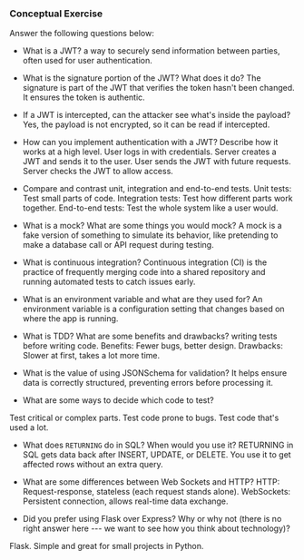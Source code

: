 ### Conceptual Exercise

Answer the following questions below:

- What is a JWT?
a way to securely send information between parties, often used for user authentication.

- What is the signature portion of the JWT?  What does it do?
The signature is part of the JWT that verifies the token hasn't been changed. It ensures the token is authentic.

- If a JWT is intercepted, can the attacker see what's inside the payload?
Yes, the payload is not encrypted, so it can be read if intercepted.

- How can you implement authentication with a JWT?  Describe how it works at a high level.
User logs in with credentials.
Server creates a JWT and sends it to the user.
User sends the JWT with future requests.
Server checks the JWT to allow access.

- Compare and contrast unit, integration and end-to-end tests.
Unit tests: Test small parts of code.
Integration tests: Test how different parts work together.
End-to-end tests: Test the whole system like a user would.

- What is a mock? What are some things you would mock?
A mock is a fake version of something to simulate its behavior, like pretending to make a database call or API request during testing.

- What is continuous integration?
Continuous integration (CI) is the practice of frequently merging code into a shared repository and running automated tests to catch issues early.

- What is an environment variable and what are they used for?
An environment variable is a configuration setting that changes based on where the app is running.

- What is TDD? What are some benefits and drawbacks?
writing tests before writing code. Benefits: Fewer bugs, better design. Drawbacks: Slower at first, takes a lot more time.

- What is the value of using JSONSchema for validation?
It helps ensure data is correctly structured, preventing errors before processing it.

- What are some ways to decide which code to test?

Test critical or complex parts.
Test code prone to bugs.
Test code that's used a lot.

- What does `RETURNING` do in SQL? When would you use it?
RETURNING in SQL gets data back after INSERT, UPDATE, or DELETE. You use it to get affected rows without an extra query.

- What are some differences between Web Sockets and HTTP?
HTTP: Request-response, stateless (each request stands alone).
WebSockets: Persistent connection, allows real-time data exchange.

- Did you prefer using Flask over Express? Why or why not (there is no right
  answer here --- we want to see how you think about technology)?

Flask. Simple and great for small projects in Python.
